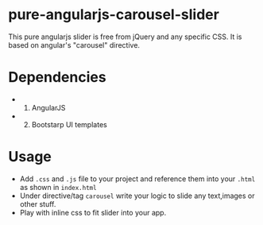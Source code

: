 # pure-angularjs-carousel-slider

This pure angularjs slider is free from jQuery and any specific CSS. It is based on angular's "carousel" directive.

# Dependencies
* 1. AngularJS 
* 2. Bootstarp UI templates

# Usage
* Add `.css` and `.js` file to your project and reference them into your `.html` as shown in `index.html`
* Under directive/tag `carousel` write your logic to slide any text,images or other stuff.
* Play with inline css to fit slider into your app.
